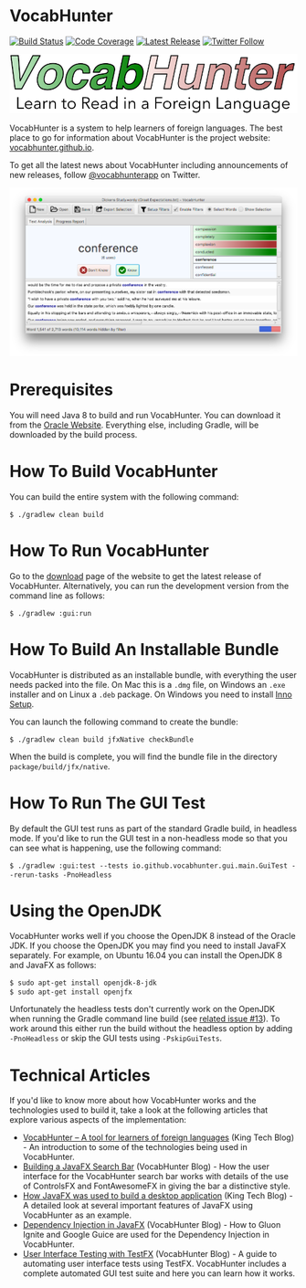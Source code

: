 # VocabHunter

[![Build Status](https://img.shields.io/travis/VocabHunter/VocabHunter.svg)](https://travis-ci.org/VocabHunter/VocabHunter)
[![Code Coverage](https://img.shields.io/codecov/c/github/VocabHunter/VocabHunter.svg)](https://codecov.io/gh/VocabHunter/VocabHunter)
[![Latest Release](https://img.shields.io/github/release/VocabHunter/VocabHunter.svg)](https://github.com/VocabHunter/VocabHunter/releases/latest)
[![Twitter Follow](https://img.shields.io/twitter/follow/vocabhunterapp.svg?style=social&label=Follow)](https://twitter.com/vocabhunterapp)

[![VocabHunter](/assets/VocabHunter.png)](https://vocabhunter.github.io/)

VocabHunter is a system to help learners of foreign languages.  The best place to go for information about VocabHunter is the project website: [vocabhunter.github.io](https://vocabhunter.github.io/).

To get all the latest news about VocabHunter including announcements of new releases, follow [@vocabhunterapp](https://twitter.com/vocabhunterapp) on Twitter.

[![VocabHunter](/assets/VocabHunter-in-use.png)](https://vocabhunter.github.io/)

# Prerequisites

You will need Java 8 to build and run VocabHunter.  You can download it from the [Oracle Website](http://www.oracle.com/technetwork/java/javase/downloads/index.html).  Everything else, including Gradle, will be downloaded by the build process.

# How To Build VocabHunter

You can build the entire system with the following command:
~~~
$ ./gradlew clean build
~~~

# How To Run VocabHunter

Go to the [download](https://vocabhunter.github.io/download/) page of the website to get the latest release of VocabHunter.  Alternatively, you can run the development version from the command line as follows:
~~~
$ ./gradlew :gui:run
~~~

# How To Build An Installable Bundle

VocabHunter is distributed as an installable bundle, with everything the user needs packed into the file.  On Mac this is a `.dmg` file, on Windows an `.exe` installer and on Linux a `.deb` package.  On Windows you need to install [Inno Setup](http://www.jrsoftware.org/isdl.php).

You can launch the following command to create the bundle:
~~~
$ ./gradlew clean build jfxNative checkBundle
~~~

When the build is complete, you will find the bundle file in the directory `package/build/jfx/native`.

# How To Run The GUI Test

By default the GUI test runs as part of the standard Gradle build, in headless mode.  If you'd like to run the GUI test in a non-headless mode so that you can see what is happening, use the following command:
~~~
$ ./gradlew :gui:test --tests io.github.vocabhunter.gui.main.GuiTest --rerun-tasks -PnoHeadless
~~~

# Using the OpenJDK

VocabHunter works well if you choose the OpenJDK 8 instead of the Oracle JDK.  If you choose the OpenJDK you may find you need to install JavaFX separately.  For example, on Ubuntu 16.04 you can install the OpenJDK 8 and JavaFX as follows:
~~~
$ sudo apt-get install openjdk-8-jdk
$ sudo apt-get install openjfx
~~~

Unfortunately the headless tests don't currently work on the OpenJDK when running the Gradle command line build (see [related issue #13](../../issues/13)).   To work around this either run the build without the headless option by adding `-PnoHeadless` or skip the GUI tests using `-PskipGuiTests`.

# Technical Articles

If you'd like to know more about how VocabHunter works and the technologies used to build it, take a look at the following articles that explore various aspects of the implementation:

* [VocabHunter – A tool for learners of foreign languages][KingTechBlog1] (King Tech Blog) - An introduction to some of the technologies being used in VocabHunter.
* [Building a JavaFX Search Bar] (VocabHunter Blog) - How the user interface for the VocabHunter search bar works with details of the use of ControlsFX and FontAwesomeFX in giving the bar a distinctive style.
* [How JavaFX was used to build a desktop application][KingTechBlog2] (King Tech Blog) - A detailed look at several important features of JavaFX using VocabHunter as an example.
* [Dependency Injection in JavaFX][DependencyInjection] (VocabHunter Blog) - How to Gluon Ignite and Google Guice are used for the  Dependency Injection in VocabHunter.
* [User Interface Testing with TestFX][TestFXBlog] (VocabHunter Blog) - A guide to automating user interface tests using TestFX.  VocabHunter includes a complete automated GUI test suite and here you can learn how it works.

[TestFXBlog]:https://vocabhunter.github.io/2016/07/27/TestFX.html
[DependencyInjection]:https://vocabhunter.github.io/2016/11/13/JavaFX-Dependency-Injection.html
[Building a JavaFX Search Bar]:https://vocabhunter.github.io/2017/01/15/Search-Bar.html

[KingTechBlog1]:https://techblog.king.com/vocabhunter-a-tool-for-learners-of-foreign-languages/
[KingTechBlog2]:https://techblog.king.com/javafx-used-build-desktop-application/
